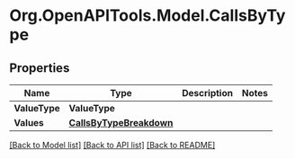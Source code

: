 
# Org.OpenAPITools.Model.CallsByType

## Properties

Name | Type | Description | Notes
------------ | ------------- | ------------- | -------------
**ValueType** | **ValueType** |  | 
**Values** | [**CallsByTypeBreakdown**](CallsByTypeBreakdown.md) |  | 

[[Back to Model list]](../README.md#documentation-for-models)
[[Back to API list]](../README.md#documentation-for-api-endpoints)
[[Back to README]](../README.md)

